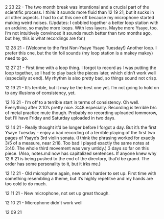 2 23 22 - The two month break was intentional and a crucial part of the scientific process. I *think* it sounds more fluid than 12 19 21, but it sucks in all other aspects. I had to cut this one off because my microphone started making weird noises. (Updates: I cobbled together a better loop station with an arduino, so maybe more loops. With less layers. Maybe more Ysaye, too. I’m not intuitively convinced it sounds much better than two months ago, but hey, this is what recordings are for.)

12 28 21 - (Welcome to the first Non-Ysaye Ysaye Tuesday!) Another loop. I prefer this one, but the tin foil sounds (my loop station is a makey makey) need to go.

12 27 21 - First time with a loop thing. I forgot to record as I was putting the loop together, so I had to play back the pieces later, which didn’t work well (especially at end). My rhythm is also pretty bad, so things sound not crisp.

12 19 21 - It’s terrible, but it may be the best one yet. I’m not going to hold on to any illusions of consistency, yet.

12 16 21 - I’m off to a terrible start in terms of consistency. Oh well. Everything after 2:10’s pretty nice. 3:48 especially. Recording is terrible b/c of metal practice mute though. Probably no recording uploaded tommorow, but I’ll have Friday and Saturday uploaded in two days.  

12 14 21 - Really thought it’d be longer before I forgot a day. But it’s the first Ysaye Tuesday - enjoy a bad recording of a terrible playing of the first two pages of Ysaye’s 3rd violin sonata. (I think the phrasing worked for exactly 3/5 of a measure, near 2:18. Too bad I played exactly the same notes at 3:40. The whole third movement was very untidy.) 3 days so far on this piece. (Also, notes.md now has capitalized sentences. If anyone knew why 12 9 21 is being pushed to the end of the directory, that’d be grand. The order has some personality to it, but it irks me.)

12 12 21 - Old microphone again, new one’s harder to set up. First time with something resembling a theme, but it’s highly repetitve and my hands are too cold to do much. 

12 11 21 - New microphone, not set up great though. 

12 10 21 - Microphone didn't work well

12 09 21